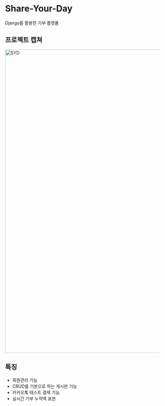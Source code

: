 # Share-Your-Day
Django를 활용한 기부 플랫폼

## 프로젝트 캡쳐
<img width="983" alt="SYD" src="https://user-images.githubusercontent.com/41236155/116517796-68537880-a90a-11eb-8fc0-6ebf22f17ba1.png">

## 특징
- 회원관리 기능
- CRUD를 기본으로 하는 게시판 기능
- 카카오톡 테스트 결제 기능
- 실시간 기부 누적액 표현
